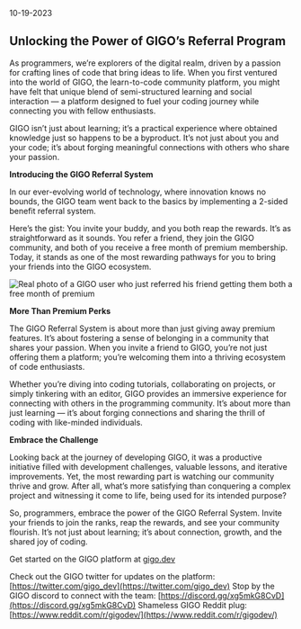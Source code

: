 10-19-2023
## Unlocking the Power of GIGO’s Referral Program

As programmers, we’re explorers of the digital realm, driven by a passion for crafting lines of code that bring ideas to life. When you first ventured into the world of GIGO, the learn-to-code community platform, you might have felt that unique blend of semi-structured learning and social interaction — a platform designed to fuel your coding journey while connecting you with fellow enthusiasts.

GIGO isn’t just about learning; it’s a practical experience where obtained knowledge just so happens to be a byproduct. It’s not just about you and your code; it’s about forging meaningful connections with others who share your passion.

**Introducing the GIGO Referral System**

In our ever-evolving world of technology, where innovation knows no bounds, the GIGO team went back to the basics by implementing a 2-sided benefit referral system.

Here’s the gist: You invite your buddy, and you both reap the rewards. It’s as straightforward as it sounds. You refer a friend, they join the GIGO community, and both of you receive a free month of premium membership. Today, it stands as one of the most rewarding pathways for you to bring your friends into the GIGO ecosystem.

![Real photo of a GIGO user who just referred his friend getting them both a free month of premium](https://cdn-images-1.medium.com/max/3584/1*WD5IVoWXTp7BMSjXDtOlOA.png)

**More Than Premium Perks**

The GIGO Referral System is about more than just giving away premium features. It’s about fostering a sense of belonging in a community that shares your passion. When you invite a friend to GIGO, you’re not just offering them a platform; you’re welcoming them into a thriving ecosystem of code enthusiasts.

Whether you’re diving into coding tutorials, collaborating on projects, or simply tinkering with an editor, GIGO provides an immersive experience for connecting with others in the programming community. It’s about more than just learning — it’s about forging connections and sharing the thrill of coding with like-minded individuals.

**Embrace the Challenge**

Looking back at the journey of developing GIGO, it was a productive initiative filled with development challenges, valuable lessons, and iterative improvements. Yet, the most rewarding part is watching our community thrive and grow. After all, what’s more satisfying than conquering a complex project and witnessing it come to life, being used for its intended purpose?

So, programmers, embrace the power of the GIGO Referral System. Invite your friends to join the ranks, reap the rewards, and see your community flourish. It’s not just about learning; it’s about connection, growth, and the shared joy of coding.

Get started on the GIGO platform at [gigo.dev](http://gigo.dev)

Check out the GIGO twitter for updates on the platform: [https://twitter.com/gigo_dev](https://twitter.com/gigo_dev)
Stop by the GIGO discord to connect with the team: [https://discord.gg/xg5mkG8CvD](https://discord.gg/xg5mkG8CvD)
Shameless GIGO Reddit plug: [https://www.reddit.com/r/gigodev/](https://www.reddit.com/r/gigodev/)
